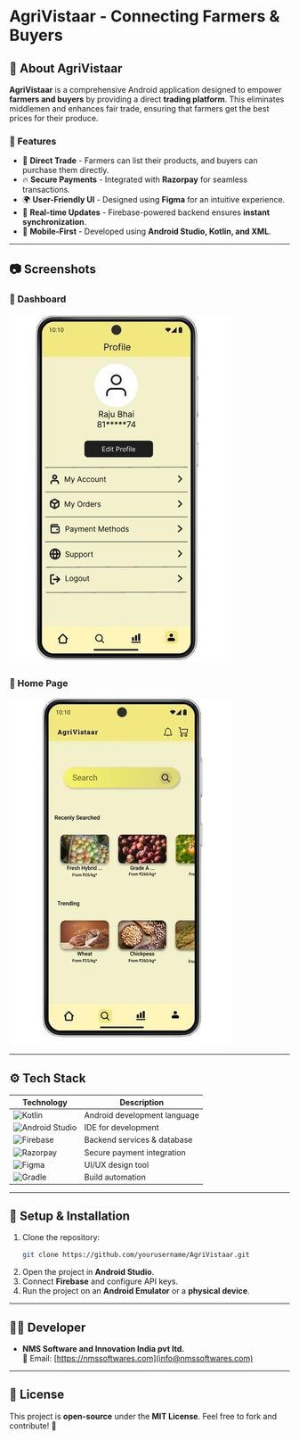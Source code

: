 # AgriVistaar - Connecting Farmers & Buyers


## 📌 About AgriVistaar
**AgriVistaar** is a comprehensive Android application designed to empower **farmers and buyers** by providing a direct **trading platform**. This eliminates middlemen and enhances fair trade, ensuring that farmers get the best prices for their produce.

### 🌟 Features
- 🛒 **Direct Trade** - Farmers can list their products, and buyers can purchase them directly.
- 🔥 **Secure Payments** - Integrated with **Razorpay** for seamless transactions.
- 🌍 **User-Friendly UI** - Designed using **Figma** for an intuitive experience.
- 🔄 **Real-time Updates** - Firebase-powered backend ensures **instant synchronization**.
- 📱 **Mobile-First** - Developed using **Android Studio, Kotlin, and XML**.

---
## 📷 Screenshots
### 🔹 Dashboard
![Dashboard](AgriVistaar/Images/Account_dashboard.jpg)
### 🔹 Home Page
![Home Page](AgriVistaar/Images/agrivistarr-homepage.jpg)

---
## ⚙️ Tech Stack

| Technology | Description |
|------------|------------|
| ![Kotlin](https://img.shields.io/badge/Kotlin-0095D5?style=for-the-badge&logo=kotlin&logoColor=white) | Android development language |
| ![Android Studio](https://img.shields.io/badge/Android%20Studio-3DDC84?style=for-the-badge&logo=android-studio&logoColor=white) | IDE for development |
| ![Firebase](https://img.shields.io/badge/Firebase-FFCA28?style=for-the-badge&logo=firebase&logoColor=black) | Backend services & database |
| ![Razorpay](https://img.shields.io/badge/Razorpay-0070E0?style=for-the-badge&logo=razorpay&logoColor=white) | Secure payment integration |
| ![Figma](https://img.shields.io/badge/Figma-F24E1E?style=for-the-badge&logo=figma&logoColor=white) | UI/UX design tool |
| ![Gradle](https://img.shields.io/badge/Gradle-02303A?style=for-the-badge&logo=gradle&logoColor=white) | Build automation |

---
## 🚀 Setup & Installation

1. Clone the repository:
   ```bash
   git clone https://github.com/yourusername/AgriVistaar.git
   ```
2. Open the project in **Android Studio**.
3. Connect **Firebase** and configure API keys.
4. Run the project on an **Android Emulator** or a **physical device**.

---
## 👨‍💻 Developer
- **NMS Software and Innovation India pvt ltd.**  
  📧 Email: [https://nmssoftwares.com](info@nmssoftwares.com)

---
## 📜 License
This project is **open-source** under the **MIT License**. Feel free to fork and contribute! 🚀

